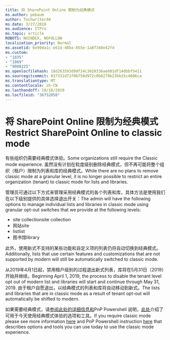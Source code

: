 ```yaml
---
title: 将 SharePoint Online 限制为经典模式
ms.author: pebaum
author: Techwriter40
ms.date: 3/27/2018
ms.audience: ITPro
ms.topic: article
ROBOTS: NOINDEX, NOFOLLOW
localization_priority: Normal
ms.assetid: 6e99da1c-e61d-40ba-855e-1a8f346e42fd
ms.custom:
- "1835"
- "1889"
- "9000225"
ms.openlocfilehash: 18d263593d99f24c3020336ae601df14dbbf5411
ms.sourcegitcommit: 037331d71f06750d972c0b6278b23bb15c4806ca
ms.translationtype: MT
ms.contentlocale: zh-CN
ms.lasthandoff: 10/18/2019
ms.locfileid: "36752058"
---
```

# <a name="restrict-sharepoint-online-to-classic-mode"></a><span data-ttu-id="4fd8f-102">将 SharePoint Online 限制为经典模式</span><span class="sxs-lookup"><span data-stu-id="4fd8f-102">Restrict SharePoint Online to classic mode</span></span>

<span data-ttu-id="4fd8f-103">有些组织仍需要经典模式体验。</span><span class="sxs-lookup"><span data-stu-id="4fd8f-103">Some organizations still require the Classic mode experience.</span></span> <span data-ttu-id="4fd8f-104">虽然没有计划在粒度级别删除经典模式，但不再可能将整个组织（租户）限制为列表和库的经典模式。</span><span class="sxs-lookup"><span data-stu-id="4fd8f-104">While there are no plans to remove classic mode at a granular level, it is no longer possible to restrict an entire organization (tenant) to classic mode for lists and libraries.</span></span>

<span data-ttu-id="4fd8f-105">管理员可通过以下方式来管理采用经典模式的各个列表和库，具体方法是使用我们在以下级别提供的具体选择退出开关：</span><span class="sxs-lookup"><span data-stu-id="4fd8f-105">The admin will have the following options to manage individual lists and libraries in classic mode using granular opt-out switches that we provide at the following levels:</span></span>

- <span data-ttu-id="4fd8f-106">site collection</span><span class="sxs-lookup"><span data-stu-id="4fd8f-106">site collection</span></span>
- <span data-ttu-id="4fd8f-107">网站</span><span class="sxs-lookup"><span data-stu-id="4fd8f-107">site</span></span>
- <span data-ttu-id="4fd8f-108">list</span><span class="sxs-lookup"><span data-stu-id="4fd8f-108">list</span></span>
- <span data-ttu-id="4fd8f-109">图书馆</span><span class="sxs-lookup"><span data-stu-id="4fd8f-109">library</span></span>

<span data-ttu-id="4fd8f-110">此外，使用新式不支持的某些功能和自定义项的列表仍将自动切换到经典模式。</span><span class="sxs-lookup"><span data-stu-id="4fd8f-110">Additionally, lists that use certain features and customizations that are not supported by modern will still be automatically switched to classic mode.</span></span>

<span data-ttu-id="4fd8f-111">从2019年4月1日起，禁用租户级别的过程退出新式列表，库将在5月31日（2019）开始并继续。</span><span class="sxs-lookup"><span data-stu-id="4fd8f-111">Beginning April 1, 2019, the process to disable the tenant level opt out of modern list and libraries will start and continue through May 31, 2019.</span></span>  <span data-ttu-id="4fd8f-112">由于租户自愿退出，以经典模式的列表和库将自动移动到新式。</span><span class="sxs-lookup"><span data-stu-id="4fd8f-112">The lists and libraries that are in classic mode as a result of tenant opt-out will automatically be shifted to modern.</span></span>

<span data-ttu-id="4fd8f-113">如果需要经典模式，请[参阅此处的详细信息和](https://techcommunity.microsoft.com/t5/Microsoft-SharePoint-Blog/Delivering-SharePoint-modern-experiences/ba-p/315023)PnP Powershell 说明，[此处](https://docs.microsoft.com/sharepoint/dev/transform/modernize-userinterface-lists-and-libraries-optout)介绍了可用于今天使用经典模式体验的选项和工具。</span><span class="sxs-lookup"><span data-stu-id="4fd8f-113">If you require classic mode please see more information [here](https://techcommunity.microsoft.com/t5/Microsoft-SharePoint-Blog/Delivering-SharePoint-modern-experiences/ba-p/315023) and PnP Powershell instruction [here](https://docs.microsoft.com/sharepoint/dev/transform/modernize-userinterface-lists-and-libraries-optout) that describes options and tools you can use today to use the classic mode experience.</span></span>
